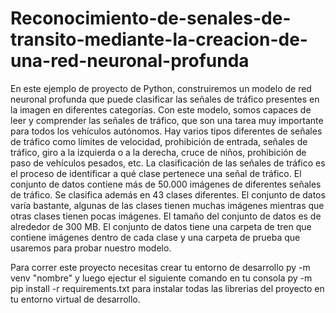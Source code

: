 # Reconocimiento-de-senales-de-transito-mediante-la-creacion-de-una-red-neuronal-profunda
En este ejemplo de proyecto de Python, construiremos un modelo de red neuronal profunda que puede clasificar las señales de tráfico presentes en la imagen en diferentes categorías. Con este modelo, somos capaces de leer y comprender las señales de tráfico, que son una tarea muy importante para todos los vehículos autónomos.
Hay varios tipos diferentes de señales de tráfico como límites de velocidad, prohibición de entrada, señales de tráfico, giro a la izquierda o a la derecha, cruce de niños, prohibición de paso de vehículos pesados, etc. La clasificación de las señales de tráfico es el proceso de identificar a qué clase pertenece una señal de tráfico.
El conjunto de datos contiene más de 50.000 imágenes de diferentes señales de tráfico. Se clasifica además en 43 clases diferentes. El conjunto de datos varía bastante, algunas de las clases tienen muchas imágenes mientras que otras clases tienen pocas imágenes. El tamaño del conjunto de datos es de alrededor de 300 MB. El conjunto de datos tiene una carpeta de tren que contiene imágenes dentro de cada clase y una carpeta de prueba que usaremos para probar nuestro modelo.


Para correr este proyecto necesitas crear tu entorno de desarrollo py -m venv "nombre" y luego ejectur el siguiente comando en tu consola  py -m pip install -r requirements.txt para instalar todas las librerias del  proyecto en tu entorno virtual de desarrollo.

